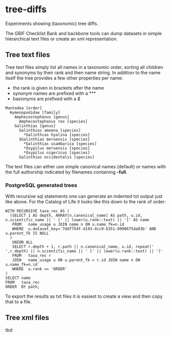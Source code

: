 # tree-diffs
Experiments showing (taxonomic) tree diffs.

The GBIF Checklist Bank and backbone tools can dump datasets in simple hierarchical text files or create an xml representation. 

## Tree text files
Tree text files simply list all names in a taxonomic order, sorting all children and synonyms by their rank and then name string.
In addition to the name itself the tree provides a few other properties per name:
 - the rank is given in brackets after the name
 - synonym names are prefixed with a ***
 - basionyms are prefixed with a *$*

```
Mantodea [order]
  Hymenopodidae [family]
    Amphecostephanus [genus]
      Amphecostephanus rex [species]
    Galinthias [genus]
      Galinthias amoena [species]
        *Galinthias hyalina [species]
      $Galinthias meruensis [species]
        *Galinthias usambarica [species]
        *Oxypilus meruensis [species]
        *Oxypilus nigericus [species]
      Galinthias occidentalis [species]
```

The text files can either use simple canonical names (default) or names with the full authorship indicated by filenames containing **-full**.

### PostgreSQL generated trees
With recursive sql statements one can generate an indented txt output just like above. For the Catalog of Life it looks like this down to the rank of order:

```
WITH RECURSIVE taxa_rec AS (
  (SELECT 1 AS depth, ARRAY[n.canonical_name] AS path, u.id, n.scientific_name || ' [' || lower(u.rank::text) || ']' AS name
   FROM   name_usage u JOIN name n ON u.name_fk=n.id
   WHERE  u.dataset_key='7ddf754f-d193-4cc9-b351-99906754a03b' AND u.parent_fk IS NULL
  )    
   UNION ALL
   SELECT r.depth + 1, r.path || n.canonical_name, u.id, repeat('  ',r.depth) || n.scientific_name || ' [' || lower(u.rank::text) || ']'
   FROM   taxa_rec r 
   JOIN   name_usage u ON u.parent_fk = r.id JOIN name n ON u.name_fk=n.id
   WHERE  u.rank <= 'ORDER'
)
SELECT name
FROM   taxa_rec
ORDER  BY path;
```

To export the results as txt files it is easiest to create a view and then copy that to a file.



## Tree xml files
tbd
